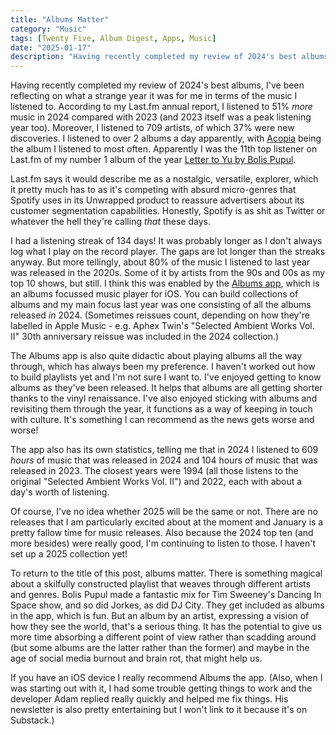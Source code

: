 ```yaml
---
title: "Albums Matter"
category: "Music"
tags: [Twenty Five, Album Digest, Apps, Music]
date: "2025-01-17"
description: "Having recently completed my review of 2024's best albums, I've been reflecting on what a strange year it was for me in music terms."
---
```


Having recently completed my review of 2024's best albums, I've been reflecting on what a strange year it was for me in terms of the music I listened to. According to my Last.fm annual report, I listened to 51% _more_ music in 2024 compared with 2023 (and 2023 itself was a peak listening year too). Moreover, I listened to 709 artists, of which 37% were new discoveries. I listened to over 2 albums a day apparently, with [Acopia](https://mattischrome.com/posts/2024-albums-03-acopia/) being the album I listened to most often. Apparently I was the 11th top listener on Last.fm of my number 1 album of the year [Letter to Yu by Bolis Pupul](https://mattischrome.com/posts/2024-albums-01-bolis-pupul-letter-to-yu/).

Last.fm says it would describe me as a nostalgic, versatile, explorer, which it pretty much has to as it's competing with absurd micro-genres that Spotify uses in its Unwrapped product to reassure advertisers about its customer segmentation capabilities. Honestly, Spotify is as shit as Twitter or whatever the hell they're calling _that_ these days.

I had a listening streak of 134 days! It was probably longer as I don't always log what I play on the record player. The gaps are lot longer than the streaks anyway. But more tellingly, about 80% of the music I listened to last year was released in the 2020s. Some of it by artists from the 90s and 00s as my top 10 shows, but still. I think this was enabled by the [Albums app](https://www.albumstheapp.com), which is an albums focussed music player for iOS. You can build collections of albums and my main focus last year was one consisting of all the albums released _in_ 2024. (Sometimes reissues count, depending on how they're labelled in Apple Music - e.g. Aphex Twin's "Selected Ambient Works Vol. II" 30th anniversary reissue was included in the 2024 collection.)

The Albums app is also quite didactic about playing albums all the way through, which has always been my preference. I haven't worked out how to build playlists yet and I'm not sure I want to. I've enjoyed getting to know albums as they've been released. It helps that albums are all getting shorter thanks to the vinyl renaissance. I've also enjoyed sticking with albums and revisiting them through the year, it functions as a way of keeping in touch with culture. It's something I can recommend as the news gets worse and worse!

The app also has its own statistics, telling me that in 2024 I listened to 609 _hours_ of music that was released in 2024 and 104 hours of music that was released in 2023. The closest years were 1994 (all those listens to the original "Selected Ambient Works Vol. II") and 2022, each with about a day's worth of listening.

Of course, I've no idea whether 2025 will be the same or not. There are no releases that I am particularly excited about at the moment and January is a pretty fallow time for music releases. Also because the 2024 top ten (and more besides) were really good, I'm continuing to listen to those. I haven't set up a 2025 collection yet!

To return to the title of this post, albums matter. There is something magical about a skilfully constructed playlist that weaves through different artists and genres. Bolis Pupul made a fantastic mix for Tim Sweeney's Dancing In Space show, and so did Jorkes, as did DJ City. They get included as albums in the app, which is fun. But an album by an artist, expressing a vision of how they see the world, that's a serious thing. It has the potential to give us more time absorbing a different point of view rather than scadding around (but some albums are the latter rather than the former) and maybe in the age of social media burnout and brain rot, that might help us.

If you have an iOS device I really recommend Albums the app. (Also, when I was starting out with it, I had some trouble getting things to work and the developer Adam replied really quickly and helped me fix things. His newsletter is also pretty entertaining but I won't link to it because it's on Substack.)